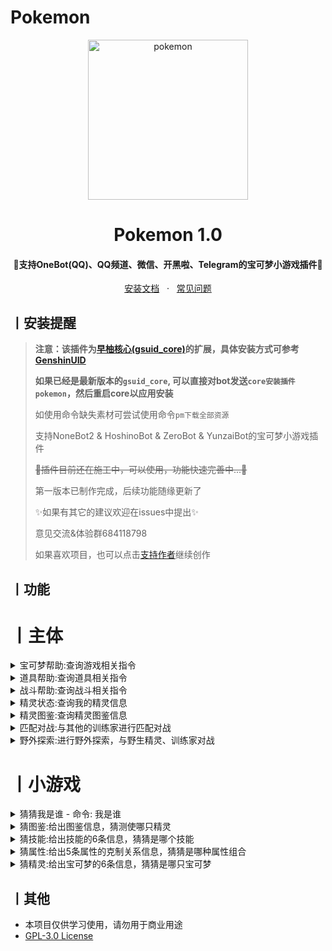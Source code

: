 # Pokemon

<p align="center">
  <a href="https://github.com/jiluoQAQ/pokemon"><img src="https://s2.loli.net/2023/11/03/mW1ykVxItGRSqjN.png" width="256" height="256" alt="pokemon"></a>
</p>
<h1 align = "center">Pokemon 1.0</h1>
<h4 align = "center">🚧支持OneBot(QQ)、QQ频道、微信、开黑啦、Telegram的宝可梦小游戏插件🚧</h4>
<div align = "center">
        <a href="https://docs.sayu-bot.com/" target="_blank">安装文档</a> &nbsp; · &nbsp;
        <a href="https://docs.sayu-bot.com/常见问题/">常见问题</a>
</div>


## 丨安装提醒

> **注意：该插件为[早柚核心(gsuid_core)](https://github.com/Genshin-bots/gsuid_core)的扩展，具体安装方式可参考[GenshinUID](https://github.com/KimigaiiWuyi/GenshinUID)**
>
> **如果已经是最新版本的`gsuid_core`, 可以直接对bot发送`core安装插件pokemon`，然后重启core以应用安装**
>
> 如使用命令缺失素材可尝试使用命令`pm下载全部资源`
>
> 支持NoneBot2 & HoshinoBot & ZeroBot & YunzaiBot的宝可梦小游戏插件
>
> <del>🚧插件目前还在施工中，可以使用，功能快速完善中...🚧</del>
>
> 第一版本已制作完成，后续功能随缘更新了
>
> ✨如果有其它的建议欢迎在issues中提出✨
> 
> 意见交流&体验群684118798
> 
> 如果喜欢项目，也可以点击[支持作者](https://afdian.com/a/556186aa)继续创作

## 丨功能

# 丨主体
<details><summary>宝可梦帮助:查询游戏相关指令</summary><p>
暂无图片
</p></details>
<details><summary>道具帮助:查询道具相关指令</summary><p>
暂无图片
</p></details>
<details><summary>战斗帮助:查询战斗相关指令</summary><p>
暂无图片
</p></details>
<details><summary>精灵状态:查询我的精灵信息</summary><p>
暂无图片
</p></details>
<details><summary>精灵图鉴:查询精灵图鉴信息</summary><p>
暂无图片
</p></details>
<details><summary>匹配对战:与其他的训练家进行匹配对战</summary><p>
暂无图片
</p></details>
<details><summary>野外探索:进行野外探索，与野生精灵、训练家对战</summary><p>
暂无图片
</p></details>

# 丨小游戏
<details><summary>猜猜我是谁 - 命令: 我是谁</summary><p>
<img src="https://s2.loli.net/2023/11/03/j4J2YMHzRtE5aAb.jpg"/> 
</p></details>
<details><summary>猜图鉴:给出图鉴信息，猜测使哪只精灵</summary><p>
暂无图片
</p></details>
<details><summary>猜技能:给出技能的6条信息，猜猜是哪个技能</summary><p>
暂无图片
</p></details>
<details><summary>猜属性:给出5条属性的克制关系信息，猜猜是哪种属性组合</summary><p>
暂无图片
</p></details>
<details><summary>猜精灵:给出宝可梦的6条信息，猜猜是哪只宝可梦</summary><p>
暂无图片
</p></details>

## 丨其他

+ 本项目仅供学习使用，请勿用于商业用途
+ [GPL-3.0 License](https://github.com/jiluoQAQ/pokemon/blob/main/LICENSE)

